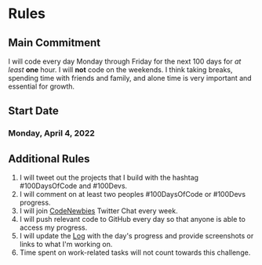 # Rules

## Main Commitment

I will code every day Monday through Friday for the next 100 days for _at least_ **one** hour. I will **not** code on the weekends. I think taking breaks, spending time with friends and family, and alone time is very important and essential for growth.

## Start Date

### Monday, April 4, 2022

## Additional Rules

1. I will tweet out the projects that I build with the hashtag #100DaysOfCode and #100Devs.
2. I will comment on at least two peoples #100DaysOfCode or #100Devs progress.
3. I will join [CodeNewbies](https://twitter.com/CodeNewbies) Twitter Chat every week.
4. I will push relevant code to GitHub every day so that anyone is able to access my progress.
5. I will update the [Log](log.md) with the day's progress and provide screenshots or links to what I'm working on.
6. Time spent on work-related tasks will not count towards this challenge.
